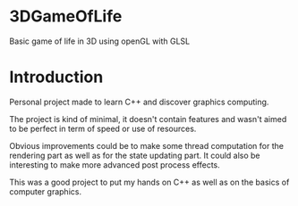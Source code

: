 # 3DGameOfLife
Basic game of life in 3D using openGL with GLSL

# Introduction

Personal project made to learn  C++ and discover graphics computing.

The project is kind of minimal, it doesn't contain features and wasn't aimed to be perfect in term of speed or use of resources. 

Obvious improvements could be to make some thread computation for the rendering part as well as for the state updating part.
It could also be interesting to make more advanced post process effects.

This was a good project to put my hands on C++ as well as on the basics of computer graphics.
